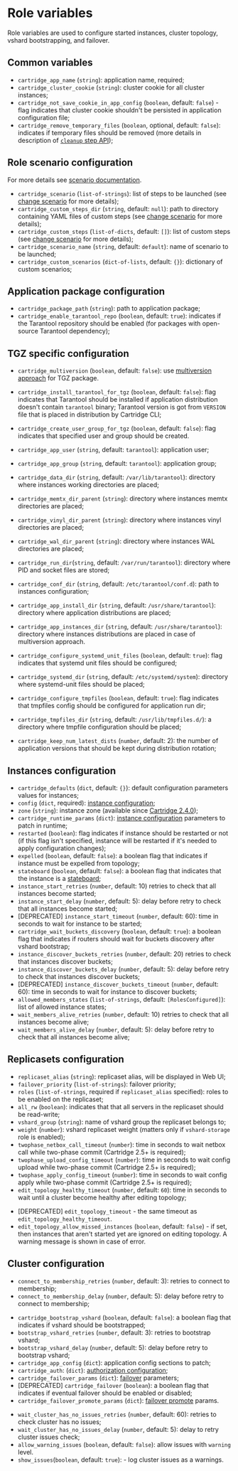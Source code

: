 # Role variables

Role variables are used to configure started instances, cluster topology,
vshard bootstrapping, and failover.

## Common variables

* `cartridge_app_name` (`string`): application name, required;
* `cartridge_cluster_cookie` (`string`): cluster cookie for all
  cluster instances;
* `cartridge_not_save_cookie_in_app_config` (`boolean`, default: `false`) - flag indicates that cluster cookie shouldn't be persisted in application configuration file;
* `cartridge_remove_temporary_files` (`boolean`, optional, default: `false`):
  indicates if temporary files should be removed
  (more details in description of [`cleanup` step API](/doc/scenario.md#cleanup));

## Role scenario configuration

For more details see [scenario documentation](/doc/scenario.md).

* `cartridge_scenario` (`list-of-strings`): list of steps to be launched
  (see [change scenario](/README.md#using-scenario) for more details);
* `cartridge_custom_steps_dir` (`string`, default: `null`): path to directory
  containing YAML files of custom steps (see [change scenario](/README.md#using-scenario) for more details);
* `cartridge_custom_steps` (`list-of-dicts`, default: `[]`): list of custom steps
  (see [change scenario](/README.md#using-scenario) for more details);
* `cartridge_scenario_name` (`string`, default: `default`): name of scenario to be launched;
* `cartridge_custom_scenarios` (`dict-of-lists`, default: `{}`): dictionary of custom scenarios;

## Application package configuration

* `cartridge_package_path` (`string`): path to application package;
* `cartridge_enable_tarantool_repo` (`boolean`, default: `true`):
  indicates if the Tarantool repository should be enabled (for packages with
  open-source Tarantool dependency);

## TGZ specific configuration

* `cartridge_multiversion` (`boolean`, default: `false`): use [multiversion
  approach](/doc/multiversion.md) for TGZ package.

* `cartridge_install_tarantool_for_tgz` (`boolean`, default: `false`): flag indicates
  that Tarantool should be installed if application distribution doesn't contain `tarantool`
  binary; Tarantool version is got from `VERSION` file that is placed in distribution
  by Cartridge CLI;

* `cartridge_create_user_group_for_tgz` (`boolean`, default: `false`): flag indicates
  that specified user and group should be created.

* `cartridge_app_user` (`string`, default: `tarantool`): application user;
* `cartridge_app_group` (`string`, default: `tarantool`): application group;

* `cartridge_data_dir` (`string`, default: `/var/lib/tarantool`): directory
  where instances working directories are placed;
* `cartridge_memtx_dir_parent` (`string`): directory where instances memtx directories are placed;
* `cartridge_vinyl_dir_parent` (`string`): directory where instances vinyl directories are placed;
* `cartridge_wal_dir_parent` (`string`): directory where instances WAL directories are placed;
* `cartridge_run_dir`(`string`, default: `/var/run/tarantool`): directory where
  PID and socket files are stored;
* `cartridge_conf_dir` (`string`, default: `/etc/tarantool/conf.d`): path to
  instances configuration;
* `cartridge_app_install_dir` (`string`, default: `/usr/share/tarantool`): directory
  where application distributions are placed;
* `cartridge_app_instances_dir` (`string`, default: `/usr/share/tarantool`): directory
  where instances distributions are placed in case of multiversion approach.

* `cartridge_configure_systemd_unit_files` (`boolean`, default: `true`): flag indicates that
  systemd unit files should be configured;
* `cartridge_systemd_dir` (`string`, default: `/etc/systemd/system`): directory where
  systemd-unit files should be placed;

* `cartridge_configure_tmpfiles` (`boolean`, default: `true`): flag indicates that tmpfiles
  config should be configured for application run dir;
* `cartridge_tmpfiles_dir` (`string`, default: `/usr/lib/tmpfiles.d/`): a directory where
  tmpfile configuration should be placed;

* `cartridge_keep_num_latest_dists` (`number`, default: 2): the number of application
  versions that should be kept during distribution rotation;

## Instances configuration

* `cartridge_defaults` (`dict`, default: `{}`): default configuration
  parameters values for instances;
* `config` (`dict`, required): [instance configuration](/doc/instances.md);
* `zone` (`string`): instance zone (available since
  [Cartridge 2.4.0](https://github.com/tarantool/cartridge/releases/tag/2.4.0));
* `cartridge_runtime_params` (`dict`): [instance configuration](/doc/instances.md)
  parameters to patch in runtime;
* `restarted` (`boolean`): flag indicates if instance should be
  restarted or not (if this flag isn't specified, instance will be restarted if
  it's needed to apply configuration changes);
* `expelled` (`boolean`, default: `false`): a boolean flag that indicates if instance must be expelled from topology;
* `stateboard` (`boolean`, default: `false`): a boolean flag that indicates
   that the instance is a [stateboard](/doc/stateboard.md);
* `instance_start_retries` (`number`, default: 10) retries to check that all instances become started;
* `instance_start_delay` (`number`, default: 5): delay before retry to check that all instances become started;
* [DEPRECATED] `instance_start_timeout` (`number`, default: 60): time in seconds to wait for instance to be started;
* `cartridge_wait_buckets_discovery` (`boolean`, default: `true`): a boolean
  flag that indicates if routers should wait for buckets discovery after vshard bootstrap;
* `instance_discover_buckets_retries` (`number`, default: 20) retries to check that instances discover buckets;
* `instance_discover_buckets_delay` (`number`, default: 5): delay before retry to check that instances discover buckets;
* [DEPRECATED] `instance_discover_buckets_timeout` (`number`, default: 60): time in seconds
  to wait for instance to discover buckets;
* `allowed_members_states` (`list-of-strings`, default: `[RolesConfigured]`):
  list of allowed instance states;
* `wait_members_alive_retries` (`number`, default: 10) retries to check that all instances become alive;
* `wait_members_alive_delay` (`number`, default: 5): delay before retry to check that all instances become alive;

## Replicasets configuration

* `replicaset_alias` (`string`): replicaset alias, will be displayed in Web UI;
* `failover_priority` (`list-of-strings`): failover priority;
* `roles` (`list-of-strings`, required if `replicaset_alias` specified): roles to be enabled on the replicaset;
* `all_rw` (`boolean`): indicates that that all servers in the replicaset should be read-write;
* `vshard_group` (`string`): name of vshard group the replicaset belongs to;
* `weight` (`number`): vshard replicaset weight (matters only if `vshard-storage` role is enabled);
* `twophase_netbox_call_timeout` (`number`): time in seconds to wait netbox call
  while two-phase commit (Cartridge 2.5+ is required);
* `twophase_upload_config_timeout` (`number`): time in seconds to wait config upload
  while two-phase commit (Cartridge 2.5+ is required);
* `twophase_apply_config_timeout` (`number`): time in seconds to wait config apply
  while two-phase commit (Cartridge 2.5+ is required);
* `edit_topology_healthy_timeout` (`number`, default: `60`): time in seconds to wait until a cluster become
  healthy after editing topology;
- [DEPRECATED] `edit_topology_timeout` - the same timeout as `edit_topology_healthy_timeout`.
- `edit_topology_allow_missed_instances` (`boolean`, default: `false`) - if set, then
  instances that aren't started yet are ignored on editing topology. A warning
  message is shown in case of error.

## Cluster configuration

- `connect_to_membership_retries` (`number`, default: 3): retries to connect to membership;
- `connect_to_membership_delay` (`number`, default: 5): delay before retry to connect to membership;
* `cartridge_bootstrap_vshard` (`boolean`, default: `false`): a boolean
  flag that indicates if vshard should be bootstrapped;
* `bootstrap_vshard_retries` (`number`, default: 3): retries to bootstrap vshard;
* `bootstrap_vshard_delay` (`number`, default: 5): delay before retry to bootstrap vshard;
* `cartridge_app_config` (`dict`): application config sections to patch;
* `cartridge_auth`: (`dict`): [authorization configuration](/doc/auth.md);
* `cartridge_failover_params` (`dict`): [failover](/doc/failover.md) parameters;
* [DEPRECATED] `cartridge_failover` (`boolean`): a boolean flag that
  indicates if eventual failover should be enabled or disabled;
* `cartridge_failover_promote_params` (`dict`): [failover promote](/doc/rolling_update.md#leaders-promotion) params.
- `wait_cluster_has_no_issues_retries` (`number`, default: 60): retries to check cluster has no issues;
- `wait_cluster_has_no_issues_delay` (`number`, default: 5): delay to retry cluster issues check;
- `allow_warning_issues` (`boolean`, default: `false`): allow issues with `warning` level.
- `show_issues`(`boolean`, default: `true`): - log cluster issues as a warnings.

